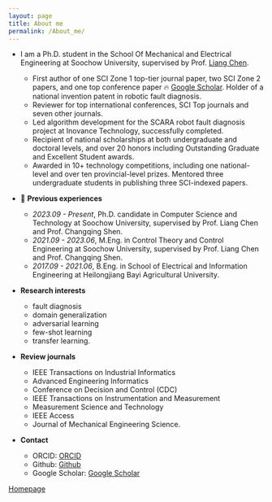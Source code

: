 ```yaml
---
layout: page
title: About me
permalink: /About_me/
---
```


- I am a Ph.D. student in the School Of Mechanical and Electrical Engineering at Soochow University, supervised by Prof. [Liang Chen](https://jdxy.suda.edu.cn/).
  - First author of one SCI Zone 1 top-tier journal paper, two SCI Zone 2 papers, and one top conference paper 🔥 [Google Scholar](https://scholar.google.com/citations?user=Ag4Bcb6bUv4C). Holder of a national invention patent in robotic fault diagnosis.
  - Reviewer for top international conferences, SCI Top journals and seven other journals.
  - Led algorithm development for the SCARA robot fault diagnosis project at Inovance Technology, successfully completed.
  - Recipient of national scholarships at both undergraduate and doctoral levels, and over 20 honors including Outstanding Graduate and Excellent Student awards.
  - Awarded in 10+ technology competitions, including one national-level and over ten provincial-level prizes. Mentored three undergraduate students in publishing three SCI-indexed papers.
  
- 📖 **Previous experiences**
  - *2023.09 - Present*, Ph.D. candidate in Computer Science and Technology at Soochow University, supervised by Prof. Liang Chen and Prof. Changqing Shen.
  - *2021.09 - 2023.06*, M.Eng. in Control Theory and Control Engineering at Soochow University, supervised by Prof. Liang Chen and Prof. Changqing Shen.
  - *2017.09 - 2021.06*, B.Eng. in School of Electrical and Information Engineering at Heilongjiang Bayi Agricultural University.

- **Research interests**
  - fault diagnosis
  - domain generalization
  - adversarial learning
  - few-shot learning
  - transfer learning.
  
- **Review journals**
  - IEEE Transactions on Industrial Informatics
  - Advanced Engineering Informatics
  - Conference on Decision and Control (CDC)
  - IEEE Transactions on Instrumentation and Measurement
  - Measurement Science and Technology
  - IEEE Access
  - Journal of Mechanical Engineering Science.
- **Contact**
  - ORCID: [ORCID](https://orcid.org/0000-0001-8970-1345)
  - Github: [Github](https://github.com/qtchen730)
  - Google Scholar: [Google Scholar](https://scholar.google.com/citations?user=Ag4Bcb6bUv4C)


[Homepage](https://qtchen730.github.io/qtchen.github.io/)

